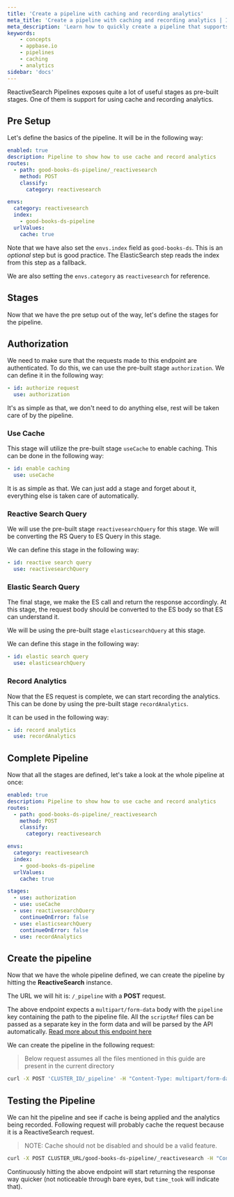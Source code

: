```yaml
---
title: 'Create a pipeline with caching and recording analytics'
meta_title: 'Create a pipeline with caching and recording analytics | Introduction to Appbase.io'
meta_description: 'Learn how to quickly create a pipeline that supports caching and recording analytics.'
keywords:
    - concepts
    - appbase.io
    - pipelines
    - caching
    - analytics
sidebar: 'docs'
---
```


ReactiveSearch Pipelines exposes quite a lot of useful stages as pre-built stages. One of them is support for using cache and recording analytics.

## Pre Setup

Let's define the basics of the pipeline. It will be in the following way:

```yml
enabled: true
description: Pipeline to show how to use cache and record analytics
routes:
  - path: good-books-ds-pipeline/_reactivesearch
    method: POST
    classify:
      category: reactivesearch

envs:
  category: reactivesearch
  index:
    - good-books-ds-pipeline
  urlValues:
    cache: true
```

Note that we have also set the `envs.index` field as `good-books-ds`. This is an _optional_ step but is good practice. The ElasticSearch step reads the index from this step as a fallback.

We are also setting the `envs.category` as `reactivesearch` for reference.

## Stages

Now that we have the pre setup out of the way, let's define the stages for the pipeline.

## Authorization

We need to make sure that the requests made to this endpoint are authenticated. To do this, we can use the pre-built stage `authorization`. We can define it in the following way:

```yml
- id: authorize request
  use: authorization
```

It's as simple as that, we don't need to do anything else, rest will be taken care of by the pipeline.

### Use Cache

This stage will utilize the pre-built stage `useCache` to enable caching. This can be done in the following way:

```yml
- id: enable caching
  use: useCache
```

It is as simple as that. We can just add a stage and forget about it, everything else is taken care of automatically.

### Reactive Search Query

We will use the pre-built stage `reactivesearchQuery` for this stage. We will be converting the RS Query to ES Query in this stage.

We can define this stage in the following way:

```yaml
- id: reactive search query
  use: reactivesearchQuery
```

### Elastic Search Query

The final stage, we make the ES call and return the response accordingly. At this stage, the request body should be converted to the ES body so that ES can understand it.

We will be using the pre-built stage `elasticsearchQuery` at this stage.

We can define this stage in the following way:

```yaml
- id: elastic search query
  use: elasticsearchQuery
```

### Record Analytics

Now that the ES request is complete, we can start recording the analytics. This can be done by using the pre-built stage `recordAnalytics`.

It can be used in the following way:

```yml
- id: record analytics
  use: recordAnalytics
```

## Complete Pipeline

Now that all the stages are defined, let's take a look at the whole pipeline at once:

```yml
enabled: true
description: Pipeline to show how to use cache and record analytics
routes:
  - path: good-books-ds-pipeline/_reactivesearch
    method: POST
    classify:
      category: reactivesearch

envs:
  category: reactivesearch
  index:
    - good-books-ds-pipeline
  urlValues:
    cache: true

stages:
  - use: authorization
  - use: useCache
  - use: reactivesearchQuery
    continueOnError: false
  - use: elasticsearchQuery
    continueOnError: false
  - use: recordAnalytics
```

## Create the pipeline

Now that we have the whole pipeline defined, we can create the pipeline by hitting the **ReactiveSearch** instance.

The URL we will hit is: `/_pipeline` with a **POST** request.

The above endpoint expects a `multipart/form-data` body with the `pipeline` key containing the path to the pipeline file. All the `scriptRef` files can be passed as a separate key in the form data and will be parsed by the API automatically. [Read more about this endpoint here](https://api.reactivesearch.io/#05fbf00d-1698-4ddf-9ad1-22bc740a5379)

We can create the pipeline in the following request:

> Below request assumes all the files mentioned in this guide are present in the current directory

```sh
curl -X POST 'CLUSTER_ID/_pipeline' -H "Content-Type: multipart/form-data" --form "pipeline=pipeline.yaml"
```

## Testing the Pipeline

We can hit the pipeline and see if cache is being applied and the analytics being recorded. Following request will probably cache the request because it is a ReactiveSearch request.

> NOTE: Cache should not be disabled and should be a valid feature.

```sh
curl -X POST CLUSTER_URL/good-books-ds-pipeline/_reactivesearch -H "Content-Type: application/json" -d '{"query": [{"id": "some ID", "value": "sudoku", "dataField": ["Name", "Description"]}]}'
```

Continuously hitting the above endpoint will start returning the response way quicker (not noticeable through bare eyes, but `time_took` will indicate that).